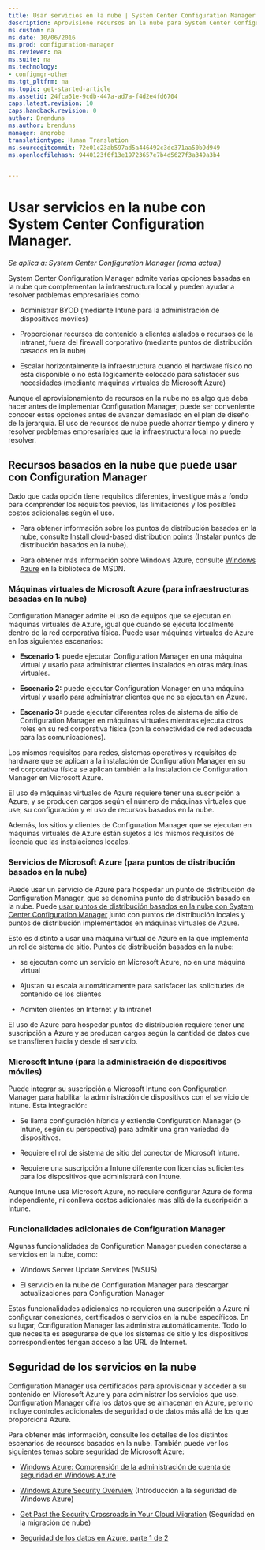 ```yaml
---
title: Usar servicios en la nube | System Center Configuration Manager
description: Aprovisione recursos en la nube para System Center Configuration Manager a fin de complementar la infraestructura local.
ms.custom: na
ms.date: 10/06/2016
ms.prod: configuration-manager
ms.reviewer: na
ms.suite: na
ms.technology:
- configmgr-other
ms.tgt_pltfrm: na
ms.topic: get-started-article
ms.assetid: 24fca61e-9cdb-447a-ad7a-f4d2e4fd6704
caps.latest.revision: 10
caps.handback.revision: 0
author: Brenduns
ms.author: brenduns
manager: angrobe
translationtype: Human Translation
ms.sourcegitcommit: 72e01c23ab597ad5a446492c3dc371aa50b9d949
ms.openlocfilehash: 9440123f6f13e19723657e7b4d5627f3a349a3b4


---
```

# <a name="use-cloud-services-with-system-center-configuration-manager"></a>Usar servicios en la nube con System Center Configuration Manager.

*Se aplica a: System Center Configuration Manager (rama actual)*

System Center Configuration Manager admite varias opciones basadas en la nube que complementan la infraestructura local y pueden ayudar a resolver problemas empresariales como:  

-   Administrar BYOD (mediante Intune para la administración de dispositivos móviles)  

-   Proporcionar recursos de contenido a clientes aislados o recursos de la intranet, fuera del firewall corporativo (mediante puntos de distribución basados en la nube)  

-   Escalar horizontalmente la infraestructura cuando el hardware físico no está disponible o no está lógicamente colocado para satisfacer sus necesidades (mediante máquinas virtuales de Microsoft Azure)  

Aunque el aprovisionamiento de recursos en la nube no es algo que deba hacer antes de implementar Configuration Manager, puede ser conveniente conocer estas opciones antes de avanzar demasiado en el plan de diseño de la jerarquía. El uso de recursos de nube puede ahorrar tiempo y dinero y resolver problemas empresariales que la infraestructura local no puede resolver.  

## <a name="cloud-based-resources-you-can-use-with-configuration-manager"></a>Recursos basados en la nube que puede usar con Configuration Manager  
 Dado que cada opción tiene requisitos diferentes, investigue más a fondo para comprender los requisitos previos, las limitaciones y los posibles costos adicionales según el uso.  

-   Para obtener información sobre los puntos de distribución basados en la nube, consulte [Install cloud-based distribution points](/sccm/core/servers/deploy/configure/install-cloud-based-distribution-points-in-microsoft-azure) (Instalar puntos de distribución basados en la nube).

-   Para obtener más información sobre Windows Azure, consulte [Windows Azure](http://go.microsoft.com/fwlink/p/?LinkId=262965) en la biblioteca de MSDN.  

### <a name="microsoft-azure-virtual-machines-for-cloud-based-infrastructure"></a>Máquinas virtuales de Microsoft Azure (para infraestructuras basadas en la nube)  
 Configuration Manager admite el uso de equipos que se ejecutan en máquinas virtuales de Azure, igual que cuando se ejecuta localmente dentro de la red corporativa física. Puede usar máquinas virtuales de Azure en los siguientes escenarios:  

-   **Escenario 1:** puede ejecutar Configuration Manager en una máquina virtual y usarlo para administrar clientes instalados en otras máquinas virtuales.  

-   **Escenario 2:** puede ejecutar Configuration Manager en una máquina virtual y usarlo para administrar clientes que no se ejecutan en Azure.  

-   **Escenario 3:** puede ejecutar diferentes roles de sistema de sitio de Configuration Manager en máquinas virtuales mientras ejecuta otros roles en su red corporativa física (con la conectividad de red adecuada para las comunicaciones).  

Los mismos requisitos para redes, sistemas operativos y requisitos de hardware que se aplican a la instalación de Configuration Manager en su red corporativa física se aplican también a la instalación de Configuration Manager en Microsoft Azure.  

El uso de máquinas virtuales de Azure requiere tener una suscripción a Azure, y se producen cargos según el número de máquinas virtuales que use, su configuración y el uso de recursos basados en la nube.  

Además, los sitios y clientes de Configuration Manager que se ejecutan en máquinas virtuales de Azure están sujetos a los mismos requisitos de licencia que las instalaciones locales.  

### <a name="microsoft-azure-services-for-cloud-based-distribution-points"></a>Servicios de Microsoft Azure (para puntos de distribución basados en la nube)  
 Puede usar un servicio de Azure para hospedar un punto de distribución de Configuration Manager, que se denomina punto de distribución basado en la nube.  Puede [usar puntos de distribución basados en la nube con System Center Configuration Manager](../../core/plan-design/hierarchy/use-a-cloud-based-distribution-point.md) junto con puntos de distribución locales y puntos de distribución implementados en máquinas virtuales de Azure.  

 Esto es distinto a usar una máquina virtual de Azure en la que implementa un rol de sistema de sitio. Puntos de distribución basados en la nube:  

-   se ejecutan como un servicio en Microsoft Azure, no en una máquina virtual  

-   Ajustan su escala automáticamente para satisfacer las solicitudes de contenido de los clientes  

-   Admiten clientes en Internet y la intranet  

El uso de Azure para hospedar puntos de distribución requiere tener una suscripción a Azure y se producen cargos según la cantidad de datos que se transfieren hacia y desde el servicio.  

### <a name="microsoft-intune-for-mobile-device-management"></a>Microsoft Intune (para la administración de dispositivos móviles)  
 Puede integrar su suscripción a Microsoft Intune con Configuration Manager para habilitar la administración de dispositivos con el servicio de Intune. Esta integración:  

-   Se llama configuración híbrida y extiende Configuration Manager (o Intune, según su perspectiva) para admitir una gran variedad de dispositivos.  

-   Requiere el rol de sistema de sitio del conector de Microsoft Intune.  

-   Requiere una suscripción a Intune diferente con licencias suficientes para los dispositivos que administrará con Intune.  

Aunque Intune usa Microsoft Azure, no requiere configurar Azure de forma independiente, ni conlleva costos adicionales más allá de la suscripción a Intune.  

### <a name="additional-configuration-manager-capabilities"></a>Funcionalidades adicionales de Configuration Manager  
 Algunas funcionalidades de Configuration Manager pueden conectarse a servicios en la nube, como:  

-   Windows Server Update Services (WSUS)  

-   El servicio en la nube de Configuration Manager para descargar actualizaciones para Configuration Manager  

Estas funcionalidades adicionales no requieren una suscripción a Azure ni configurar conexiones, certificados o servicios en la nube específicos. En su lugar, Configuration Manager las administra automáticamente.  Todo lo que necesita es asegurarse de que los sistemas de sitio y los dispositivos correspondientes tengan acceso a las URL de Internet.  

##  <a name="a-namebkmkcloudseca-security-for-cloud-based-services"></a><a name="BKMK_CloudSec"></a> Seguridad de los servicios en la nube  
 Configuration Manager usa certificados para aprovisionar y acceder a su contenido en Microsoft Azure y para administrar los servicios que use. Configuration Manager cifra los datos que se almacenan en Azure, pero no incluye controles adicionales de seguridad o de datos más allá de los que proporciona Azure.  

 Para obtener más información, consulte los detalles de los distintos escenarios de recursos basados en la nube. También puede ver los siguientes temas sobre seguridad de Microsoft Azure:  

-   [Windows Azure: Comprensión de la administración de cuenta de seguridad en Windows Azure](http://go.microsoft.com/fwlink/p/?LinkId=262968)  

-   [Windows Azure Security Overview](http://go.microsoft.com/fwlink/p/?LinkId=262970) (Introducción a la seguridad de Windows Azure)  

-   [Get Past the Security Crossroads in Your Cloud Migration](http://go.microsoft.com/fwlink/p/?LinkId=262971) (Seguridad en la migración de nube)  

-   [Seguridad de los datos en Azure, parte 1 de 2](http://go.microsoft.com/fwlink/p/?LinkId=262974)  



<!--HONumber=Nov16_HO1-->


